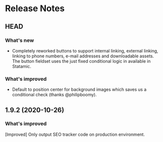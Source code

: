 # Release Notes

## HEAD

### What's new
- Completely reworked buttons to support internal linking, external linking, linking to phone numbers, e-mail addresses and downloadable assets. The button fieldset uses the just fixed conditional logic in available in Statamic.

### What's improved
- Default to position center for background images which saves us a conditional check (thanks @philipboomy).


## 1.9.2 (2020-10-26)

### What's improved
[Improved] Only output SEO tracker code on production environment.
